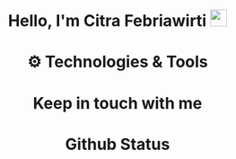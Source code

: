 <!-- First Row -->
<h1 align="center">Hello, I'm Citra Febriawirti <img src="https://raw.githubusercontent.com/KelvinMulyawan/KelvinMulyawan/master/wave.gif" width="30px"></h1>

<!-- Second Row -->

<!-- Github Metrics -->

<!-- Techonology and Tools -->

<h1 align="center">⚙ Technologies & Tools</h1>
<div class="inline-block" align="center">

</div>


<!-- Personal Contact -->
<h1 align="center">Keep in touch with me</h1>

<!-- Github Status -->
<h1 align="center">Github Status</h1>
